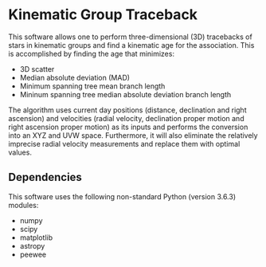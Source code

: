 Kinematic Group Traceback
=========================

This software allows one to perform three-dimensional (3D) tracebacks of stars in kinematic groups and find a kinematic age for the association. This is accomplished by finding the age that minimizes:

- 3D scatter
- Median absolute deviation (MAD)
- Minimum spanning tree mean branch length
- Mininum spanning tree median absolute deviation branch length

The algorithm uses current day positions (distance, declination and right ascension) and velocities (radial velocity, declination proper motion and right ascension proper motion) as its inputs and performs the conversion into an XYZ and UVW space. Furthermore, it will also eliminate the relatively imprecise radial velocity measurements and replace them with optimal values.

Dependencies
------------

This software uses the following non-standard Python (version 3.6.3) modules:

- numpy
- scipy
- matplotlib
- astropy
- peewee
